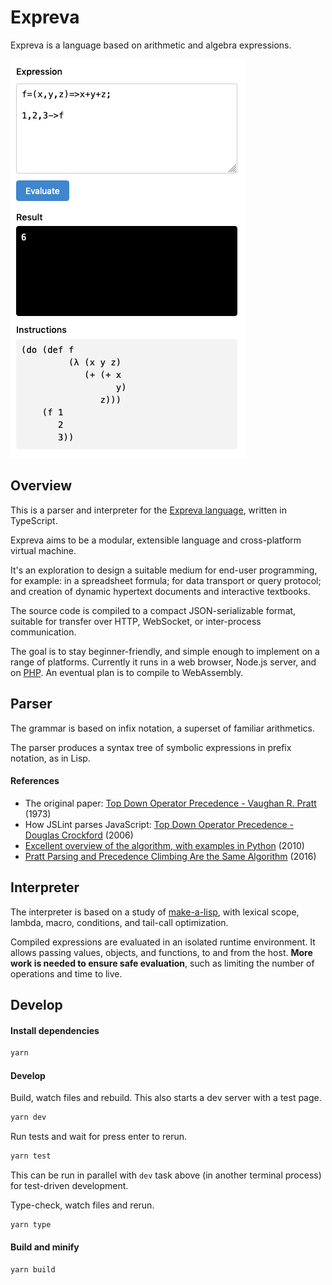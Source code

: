 # Expreva

Expreva is a language based on arithmetic and algebra expressions.

![](screenshot.png)

## Overview

This is a parser and interpreter for the [Expreva language](https://expreva.com/), written in TypeScript.

Expreva aims to be a modular, extensible language and cross-platform virtual machine.

It's an exploration to design a suitable medium for end-user programming, for example: in a spreadsheet formula; for data transport or query protocol; and creation of dynamic hypertext documents and interactive textbooks.

The source code is compiled to a compact JSON-serializable format, suitable for transfer over HTTP, WebSocket, or inter-process communication.

The goal is to stay beginner-friendly, and simple enough to implement on a range of platforms. Currently it runs in a web browser, Node.js server, and on [PHP](https://github.com/expreva/expreva-php). An eventual plan is to compile to WebAssembly.


## Parser

The grammar is based on infix notation, a superset of familiar arithmetics.

The parser produces a syntax tree of symbolic expressions in prefix notation, as in Lisp.

#### References

- The original paper: [Top Down Operator Precedence - Vaughan R. Pratt](https://tdop.github.io/) (1973)
- How JSLint parses JavaScript: [Top Down Operator Precedence - Douglas Crockford](http://crockford.com/javascript/tdop/tdop.html) (2006)
- [Excellent overview of the algorithm, with examples in Python](https://eli.thegreenplace.net/2010/01/02/top-down-operator-precedence-parsing/) (2010)
- [Pratt Parsing and Precedence Climbing Are the Same Algorithm](https://www.oilshell.org/blog/2016/11/01.html) (2016)


## Interpreter

The interpreter is based on a study of [make-a-lisp](https://github.com/kanaka/mal), with lexical scope, lambda, macro, conditions, and tail-call optimization.

Compiled expressions are evaluated in an isolated runtime environment. It allows passing values, objects, and functions, to and from the host. **More work is needed to ensure safe evaluation**, such as limiting the number of operations and time to live.


## Develop

#### Install dependencies

```sh
yarn
```

#### Develop

Build, watch files and rebuild. This also starts a dev server with a test page.

```sh
yarn dev
```

Run tests and wait for press enter to rerun.

```sh
yarn test
```

This can be run in parallel with `dev` task above (in another terminal process) for test-driven development.

Type-check, watch files and rerun.

```sh
yarn type
```

#### Build and minify

```sh
yarn build
```
